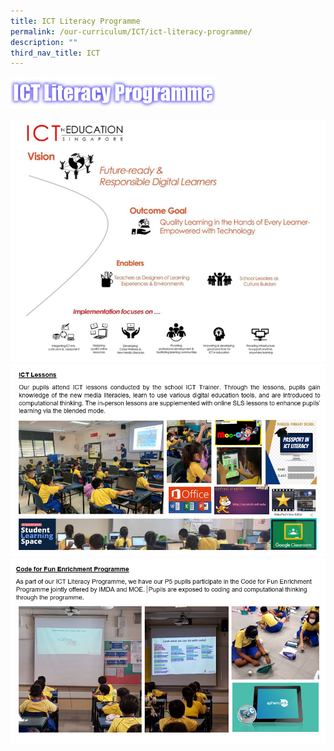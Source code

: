 ```yaml
---
title: ICT Literacy Programme
permalink: /our-curriculum/ICT/ict-literacy-programme/
description: ""
third_nav_title: ICT
---
```

<img src="/images/ICT%20Literacy.png" 
     style="width:65%">

![](/images/Capture.png)
![](/images/Capture2.png)
![](/images/Capture3.png)